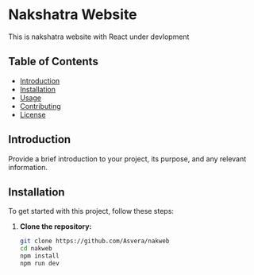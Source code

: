 # Nakshatra Website

This is nakshatra website with React under devlopment

## Table of Contents

- [Introduction](#introduction)
- [Installation](#installation)
- [Usage](#usage)
- [Contributing](#contributing)
- [License](#license)

## Introduction

Provide a brief introduction to your project, its purpose, and any relevant information.

## Installation

To get started with this project, follow these steps:

1. **Clone the repository:**
   ```bash
   git clone https://github.com/Asvera/nakweb
   cd nakweb
   npm install
   npm run dev
   ```

   

